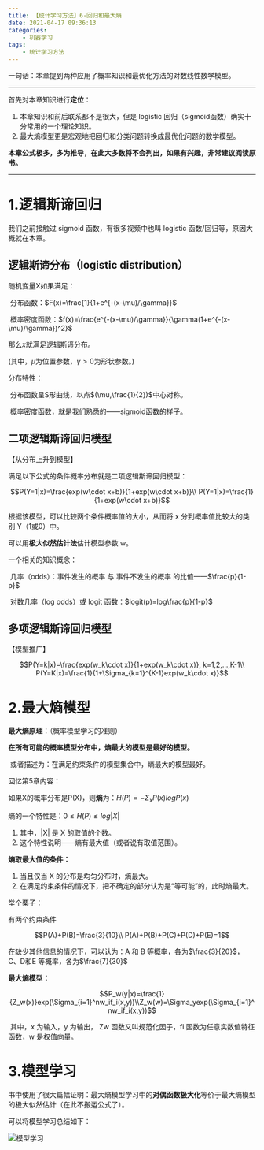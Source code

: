 ```yaml
---
title: 【统计学习方法】6-回归和最大熵
date: 2021-04-17 09:36:13
categories:
	- 机器学习
tags:
	- 统计学习方法
---
```


一句话：本章提到两种应用了概率知识和最优化方法的对数线性数学模型。

------

首先对本章知识进行**定位**：

1. 本章知识和前后联系都不是很大，但是 logistic 回归（sigmoid函数）确实十分常用的一个理论知识。
2. 最大熵模型更是宏观地把回归和分类问题转换成最优化问题的数学模型。

**本章公式极多，多为推导，在此大多数将不会列出，如果有兴趣，非常建议阅读原书。**

<!-- more -->

---

# 1.逻辑斯谛回归

我们之前接触过 sigmoid 函数，有很多视频中也叫 logistic 函数/回归等，原因大概就在本章。

## 逻辑斯谛分布（logistic distribution）

随机变量X如果满足：

​    分布函数：$F(x)=\frac{1}{1+e^{-(x-\mu)/\gamma}}$

​    概率密度函数：$f(x)=\frac{e^{-(x-\mu)/\gamma}}{\gamma(1+e^{-(x-\mu)/\gamma})^2}$

那么$x$就满足逻辑斯谛分布。

(其中，$\mu$为位置参数，$\gamma >0$为形状参数。)



分布特性：

​    分布函数呈S形曲线，以点$(\mu,\frac{1}{2})$中心对称。

​    概率密度函数，就是我们熟悉的——sigmoid函数的样子。

## 二项逻辑斯谛回归模型

【从分布上升到模型】

满足以下公式的条件概率分布就是二项逻辑斯谛回归模型：

$$P(Y=1|x)=\frac{exp(w\cdot x+b)}{1+exp(w\cdot x+b)}\\ P(Y=1|x)=\frac{1}{1+exp(w\cdot x+b)}$$

根据该模型，可以比较两个条件概率值的大小，从而将 x 分到概率值比较大的类别 Y（1或0）中。

可以用**极大似然估计法**估计模型参数 w。



一个相关的知识概念：

​    几率（odds）：事件发生的概率 与 事件不发生的概率 的比值——$\frac{p}{1-p}$

​    对数几率（log odds）或 logit 函数：$logit(p)=log\frac{p}{1-p}$ 

## 多项逻辑斯谛回归模型

【模型推广】

$$P(Y=k|x)=\frac{exp(w_k\cdot x)}{1+exp(w_k\cdot x)}, k=1,2,...,K-1\\ P(Y=K|x)=\frac{1}{1+\Sigma_{k=1}^{K-1}exp(w_k\cdot x)}$$

# 2.最大熵模型

**最大熵原理**：（概率模型学习的准则）

​    **在所有可能的概率模型分布中，熵最大的模型是最好的模型。**

​    或者描述为：在满足约束条件的模型集合中，熵最大的模型最好。



回忆第5章内容：

如果X的概率分布是P(X)，则**熵**为：$H(P)=-\Sigma_xP(x)logP(x)$

熵的一个特性是：$0\leq H(P)\leq log|X|$

1. 其中，|X| 是 X 的取值的个数。
2. 这个特性说明——熵有最大值（或者说有取值范围）。

**熵取最大值的条件：**

1. 当且仅当 X 的分布是均匀分布时，熵最大。
2. 在满足约束条件的情况下，把不确定的部分认为是“等可能”的，此时熵最大。

举个栗子：

有两个约束条件

$$P(A)+P(B)=\frac{3}{10}\\ P(A)+P(B)+P(C)+P(D)+P(E)=1$$

在缺少其他信息的情况下，可以认为：A 和 B 等概率，各为$\frac{3}{20}$，C、D和E 等概率，各为$\frac{7}{30}$



**最大熵模型：**

$$P_w(y|x)=\frac{1}{Z_w(x)}exp(\Sigma_{i=1}^nw_if_i(x,y))\\Z_w(w)=\Sigma_yexp(\Sigma_{i=1}^nw_if_i(x,y))$$

​    其中，x 为输入，y 为输出， Zw 函数又叫规范化因子，fi 函数为任意实数值特征函数，w 是权值向量。



# 3.模型学习
书中使用了很大篇幅证明：最大熵模型学习中的**对偶函数极大化**等价于最大熵模型的极大似然估计（在此不搬运公式了）。

可以将模型学习总结如下：

![模型学习](https://typoraim.oss-cn-shanghai.aliyuncs.com/image/模型学习.png)